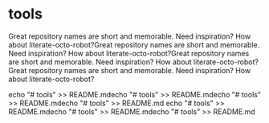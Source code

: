 # tools
Great repository names are short and memorable. Need inspiration? How about literate-octo-robot?Great repository names are short and memorable. Need inspiration? How about literate-octo-robot?Great repository names are short and memorable. Need inspiration? How about literate-octo-robot?Great repository names are short and memorable. Need inspiration? How about literate-octo-robot?

echo "# tools" >> README.mdecho "# tools" >> README.mdecho "# tools" >> README.mdecho "# tools" >> README.md
echo "# tools" >> README.mdecho "# tools" >> README.mdecho "# tools" >> README.md

